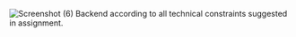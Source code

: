 ![Screenshot (6)](https://github.com/user-attachments/assets/e1ec0dd7-d682-4aa2-a110-bad0bf94d0b8)
Backend according to all technical constraints suggested in assignment.
